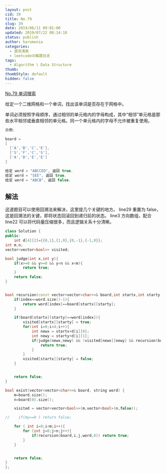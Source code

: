 ```yaml
---
layout: post
cid: 39
title: No.79
slug: 39
date: 2019/06/11 09:01:00
updated: 2019/07/22 08:14:18
status: publish
author: harumonia
categories:
  - 源流清泉
  - leetcodeの解题日志
tags:
  - Algorithm \ Data Structure
thumb:
thumbStyle: default
hidden: false
---
```


[No.79 单词搜索](https://leetcode-cn.com/problems/word-search)

给定一个二维网格和一个单词，找出该单词是否存在于网格中。

单词必须按照字母顺序，通过相邻的单元格内的字母构成，其中“相邻”单元格是那些水平相邻或垂直相邻的单元格。同一个单元格内的字母不允许被重复使用。

<!-- more -->

```cpp
示例:

board =
[
  ['A','B','C','E'],
  ['S','F','C','S'],
  ['A','D','E','E']
]

给定 word = "ABCCED", 返回 true.
给定 word = "SEE", 返回 true.
给定 word = "ABCB", 返回 false.
```

## 解法

这道题目可以使用回溯法来解决，这里提几个关键的地方。
line29 重置为 false，这是回溯法的关键，即将状态回滚回到递归前的状态。
line3 方向数组，配合 line22 可以将代码量压缩很多，而且逻辑关系十分清晰。

```cpp
class Solution {
public:
    int d[4][2]={{0,1},{1,0},{0,-1},{-1,0}};
int m,n;
vector<vector<bool>> visited;

bool judge(int x,int y){
    if(x>=0 && y>=0 && y<n && x<m){
        return true;
    }
    return false;
}


bool recursion(const vector<vector<char>>& board,int startx,int starty,const string& word,int index){
    if(index==word.size()-1){
        return word[index]==board[startx][starty];
    }

    if(board[startx][starty]==word[index]){
        visited[startx][starty] = true;
        for(int i=0;i<4;i++){
            int newx = startx+d[i][0];
            int newy = starty+d[i][1];
            if(judge(newx,newy) && !visited[newx][newy] && recursion(board,newx,newy,word,index+1) ){
                return true;
            }
        }
        visited[startx][starty] = false;
    }


    return false;
}

bool exist(vector<vector<char>>& board, string word) {
    m=board.size();
    n=board[0].size();

    visited = vector<vector<bool>>(m,vector<bool>(n,false));

//    if(my==0 ) return false;

    for ( int i=0;i<m;i++){
        for (int j=0;j<n;j++){
            if(recursion(board,i,j,word,0)) return true;
        }
    }


    return false;
}
};
```
